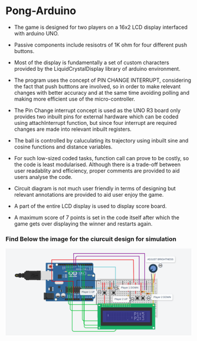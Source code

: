# Pong-Arduino

* The game is designed for two players on a 16x2 LCD display interfaced with arduino UNO.

* Passive components include resisotrs of 1K ohm for four different push buttons. 

* Most of the display is fundamentally a set of custom characters provided by the LiquidCrystalDisplay library of arduino environment.

* The program uses the concept of PIN CHANGE INTERRUPT, considering the fact that push butttons are involved, so in order to make relevant changes with better accuracy and at the same time avoiding polling and making more efficient use of the micro-controller.

* The Pin Change interrupt concept is used as the UNO R3 board only provides two inbuilt pins for external hardware which can be coded using attachInterrupt function, but since four interrupt are required changes are made into relevant inbuilt registers.

* The ball is controlled by caluculating its trajectory using inbuilt sine and cosine functions and distance variables.

* For such low-sized coded tasks, function call can prove to be costly, so the code is least modularised. Although there is a trade-off between user readablity and efficiency, proper comments are provided to aid users analyse the code.

* Circuit diagram is not much user friendly in terms of designing but relevant annotations are provided to aid user enjoy the game.

* A part of the entire LCD display is used to display score board. 

* A maximum score of 7 points is set in the code itself after which the game gets over displaying the winner and restarts again.

### Find Below the image for the ciurcuit design for simulation
![Circuit](pong2.png)

